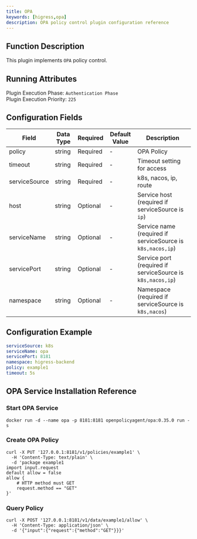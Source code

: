 ```yaml
---
title: OPA
keywords: [higress,opa]
description: OPA policy control plugin configuration reference
---
```

## Function Description
This plugin implements `OPA` policy control.

## Running Attributes
Plugin Execution Phase: `Authentication Phase`  
Plugin Execution Priority: `225`

## Configuration Fields
| Field            | Data Type   | Required | Default Value | Description                                   |
|------------------|-------------|----------|---------------|-----------------------------------------------|
| policy           | string      | Required | -             | OPA Policy                                    |
| timeout          | string      | Required | -             | Timeout setting for access                    |
| serviceSource    | string      | Required | -             | k8s, nacos, ip, route                         |
| host             | string      | Optional | -             | Service host (required if serviceSource is `ip`) |
| serviceName      | string      | Optional | -             | Service name (required if serviceSource is `k8s,nacos,ip`) |
| servicePort      | string      | Optional | -             | Service port (required if serviceSource is `k8s,nacos,ip`) |
| namespace        | string      | Optional | -             | Namespace (required if serviceSource is `k8s,nacos`) |

## Configuration Example
```yaml
serviceSource: k8s
serviceName: opa
servicePort: 8181
namespace: higress-backend
policy: example1
timeout: 5s
```

## OPA Service Installation Reference
### Start OPA Service
```shell
docker run -d --name opa -p 8181:8181 openpolicyagent/opa:0.35.0 run -s
```

### Create OPA Policy
```shell
curl -X PUT '127.0.0.1:8181/v1/policies/example1' \
  -H 'Content-Type: text/plain' \
  -d 'package example1
import input.request
default allow = false
allow {
    # HTTP method must GET
    request.method == "GET"
}'
```

### Query Policy
```shell
curl -X POST '127.0.0.1:8181/v1/data/example1/allow' \
  -H 'Content-Type: application/json' \
  -d '{"input":{"request":{"method":"GET"}}}'
```
